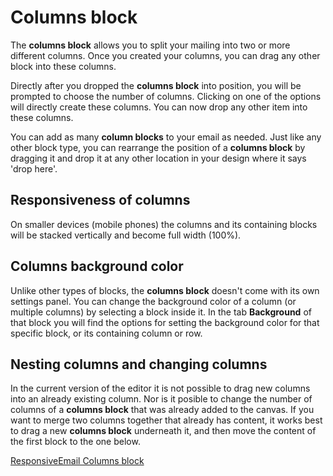 # Columns block

The **columns block** allows you to split your mailing into two or more different
columns. Once you created your columns, you can drag any other block into these 
columns. 

Directly after you dropped the **columns block** into position, you will be 
prompted to choose the number of columns. Clicking on one of the options will 
directly create these columns. You can now drop any other item into these columns.

You can add as many **column blocks** to your email as needed. Just like any 
other block type, you can rearrange the position of a **columns block** by 
dragging it and drop it at any other location in your design where it says 
'drop here'. 

## Responsiveness of columns

On smaller devices (mobile phones) the columns and its containing blocks will 
be stacked vertically and become full width (100%). 

## Columns background color

Unlike other types of blocks, the **columns block** doesn't come with its own 
settings panel. You can change the background color of a column (or multiple 
columns) by selecting a block inside it. In the tab **Background** of that block 
you will find the options for setting the background color for that specific 
block, or its containing column or row.

## Nesting columns and changing columns
In the current version of the editor it is not possible to drag new columns into
an already existing column. Nor is it posible to change the number of columns of 
a **columns block** that was already added to the canvas. If you want to merge 
two columns together that already has content, it works best to drag a new 
**columns block** underneath it, and then move the content of the first block 
to the one below.

[ResponsiveEmail Columns block](https://ms.copernica.com/#/documentation/ResponsiveEmail/json/block-columns)
